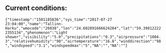 ## Current conditions: 
 ``` {"timestamp":"1501185836","sys_time":"2017-07-27 23:04:00","name":"Tallinn-Harku","wmocode":"26038","lon":"24.602891666624284","lat":"59.398122222355134","phenomenon":"Light shower","visibility":"5.0","precipitations":"0.3","airpressure":"1004.3","relativehumidity":"98","airtemperature":"16.8","winddirection":"98","windspeed":"3.1","windspeedmax":"5","NA":"","NA":""} ```
